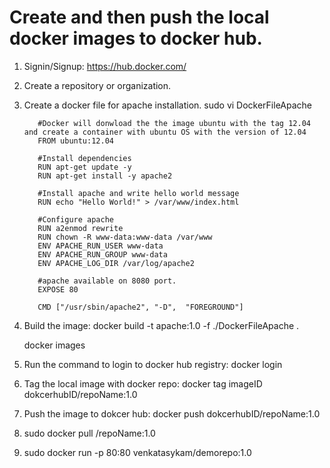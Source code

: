 # Create and then push the local docker images to docker hub.

1. Signin/Signup: https://hub.docker.com/

2. Create a repository or organization.

3. Create a docker file for apache installation.
    sudo vi DockerFileApache
    
          #Docker will donwload the the image ubuntu with the tag 12.04 and create a container with ubuntu OS with the version of 12.04
          FROM ubuntu:12.04

          #Install dependencies
          RUN apt-get update -y
          RUN apt-get install -y apache2

          #Install apache and write hello world message
          RUN echo "Hello World!" > /var/www/index.html

          #Configure apache
          RUN a2enmod rewrite
          RUN chown -R www-data:www-data /var/www
          ENV APACHE_RUN_USER www-data
          ENV APACHE_RUN_GROUP www-data
          ENV APACHE_LOG_DIR /var/log/apache2

          #apache available on 8080 port.
          EXPOSE 80

          CMD ["/usr/sbin/apache2", "-D",  "FOREGROUND"]
    
4. Build the image: docker build -t apache:1.0 -f ./DockerFileApache .

   docker images
   
5. Run the command to login to docker hub registry: docker login

6. Tag the local image with docker repo: docker tag imageID dokcerhubID/repoName:1.0

7. Push the image to dokcer hub: docker push dokcerhubID/repoName:1.0

8. sudo docker pull <dokcerhubID>/repoName:1.0

9. sudo docker run -p 80:80 venkatasykam/demorepo:1.0
